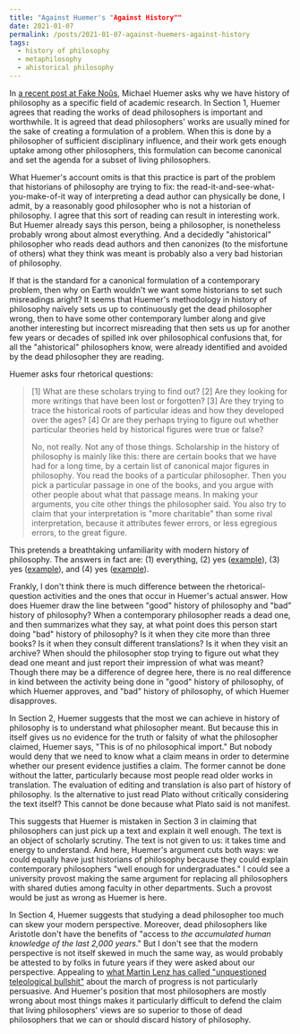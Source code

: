 ```yaml
---
title: "Against Huemer's "Against History""
date: 2021-01-07
permalink: /posts/2021-01-07-against-huemers-against-history
tags:
  - history of philosophy
  - metaphilosophy
  - ahistorical philosophy
---
```


In [a recent post at Fake Noûs](http://fakenous.net/?p=1168), Michael Huemer asks why we have history of philosophy as a specific field of academic research. In Section 1, Huemer agrees that reading the works of dead philosophers is important and worthwhile. It is agreed that dead philosophers' works are usually mined for the sake of creating a formulation of a problem. When this is done by a philosopher of sufficient disciplinary influence, and their work gets enough uptake among other philosophers, this formulation can become canonical and set the agenda for a subset of living philosophers.

What Huemer's account omits is that this practice is part of the problem that historians of philosophy are trying to fix: the read-it-and-see-what-you-make-of-it way of interpreting a dead author can physically be done, I admit, by a reasonably good philosopher who is not a historian of philosophy. I agree that this sort of reading can result in interesting work. But Huemer already says this person, being a philosopher, is nonetheless probably wrong about almost everything. And a decidedly "ahistorical" philosopher who reads dead authors and then canonizes (to the misfortune of others) what they think was meant is probably also a very bad historian of philosophy.

If that is the standard for a canonical formulation of a contemporary problem, then why on Earth wouldn't we want some historians to set such misreadings aright? It seems that Huemer's methodology in history of philosophy naïvely sets us up to continuously get the dead philosopher wrong, then to have some other contemporary lumber along and give another interesting but incorrect misreading that then sets us up for another few years or decades of spilled ink over philosophical confusions that, for all the "ahistorical" philosophers know, were already identified and avoided by the dead philosopher they are reading.

Huemer asks four rhetorical questions:

>[1] What are these scholars trying to find out? [2] Are they looking for more writings that have been lost or forgotten? [3] Are they trying to trace the historical roots of particular ideas and how they developed over the ages? [4] Or are they perhaps trying to figure out whether particular theories held by historical figures were true or false?
>
>No, not really. Not any of those things. Scholarship in the history of philosophy is mainly like this: there are certain books that we have had for a long time, by a certain list of canonical major figures in philosophy. You read the books of a particular philosopher. Then you pick a particular passage in one of the books, and you argue with other people about what that passage means. In making your arguments, you cite other things the philosopher said. You also try to claim that your interpretation is "more charitable" than some rival interpretation, because it attributes fewer errors, or less egregious errors, to the great figure.

This pretends a breathtaking unfamiliarity with modern history of philosophy. The answers in fact are: (1) everything, (2) yes ([example](https://www.cambridge.org/us/academic/subjects/philosophy/twentieth-century-philosophy/significance-new-logic?format=HB&isbn=9781107179028)), (3) yes ([example](https://global.oup.com/academic/product/on-the-genealogy-of-universals-9780198811251?cc=us&lang=en&#)), and (4) yes ([example](https://www.cambridge.org/core/journals/kantian-review/article/abs/can-kants-formula-of-the-end-in-itself-condemn-capitalism/4C5EA7AF6EB4FE897DD94DE19D19EB16)).

Frankly, I don't think there is much difference between the rhetorical-question activities and the ones that occur in Huemer's actual answer. How does Huemer draw the line between "good" history of philosophy and "bad" history of philosophy? When a contemporary philosopher reads a dead one, and then summarizes what they say, at what point does this person start doing "bad" history of philosophy? Is it when they cite more than three books? Is it when they consult different translations? Is it when they visit an archive? When should the philosopher stop trying to figure out what they dead one meant and just report their impression of what was meant? Though there may be a difference of degree here, there is no real difference in kind between the activity being done in "good" history of philosophy, of which Huemer approves, and "bad" history of philosophy, of which Huemer disapproves.

In Section 2, Huemer suggests that the most we can achieve in history of philosophy is to understand what philosopher meant. But because this in itself gives us no evidence for the truth or falsity of what the philosopher claimed, Huemer says, "This is of no philosophical import." But nobody would deny that we need to know what a claim means in order to determine whether our present evidence justifies a claim. The former cannot be done without the latter, particularly because most people read older works in translation. The evaluation of editing and translation is also part of history of philosophy. Is the alternative to just read Plato without critically considering the text itself? This cannot be done because what Plato said is not manifest.

This suggests that Huemer is mistaken in Section 3 in claiming that philosophers can just pick up a text and explain it well enough. The text is an object of scholarly scrutiny. The text is not given to us: it takes time and energy to understand. And here, Huemer's argument cuts both ways: we could equally have just historians of philosophy because they could explain contemporary philosophers "well enough for undergraduates." I could see a university provost making the same argument for replacing all philosophers with shared duties among faculty in other departments. Such a provost would be just as wrong as Huemer is here.

In Section 4, Huemer suggests that studying a dead philosopher too much can skew your modern perspective. Moreover, dead philosophers like Aristotle don't have the benefits of "access to *the accumulated human knowledge of the last 2,000 years*." But I don't see that the modern perspective is not itself skewed in much the same way, as would probably be attested to by folks in future years if they were asked about our perspective. Appealing to [what Martin Lenz has called "unquestioned teleological bullshit"](https://handlingideas.blog/2019/12/28/how-philosophy-does-not-make-progress-a-note-on-scott-soames-new-book/) about the march of progress is not particularly persuasive. And Huemer's position that most philosophers are mostly wrong about most things makes it particularly difficult to defend the claim that living philosophers' views are so superior to those of dead philosophers that we can or should discard history of philosophy.
